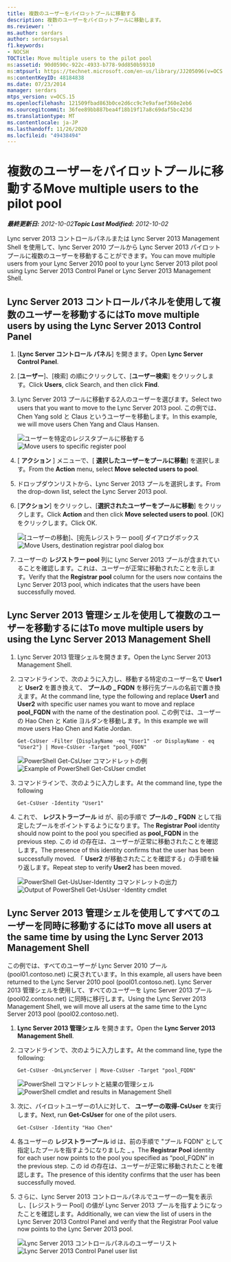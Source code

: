 ```yaml
---
title: 複数のユーザーをパイロットプールに移動する
description: 複数のユーザーをパイロットプールに移動します。
ms.reviewer: ''
ms.author: serdars
author: serdarsoysal
f1.keywords:
- NOCSH
TOCTitle: Move multiple users to the pilot pool
ms:assetid: 90d0590c-922c-4933-b778-9dd850b59310
ms:mtpsurl: https://technet.microsoft.com/en-us/library/JJ205096(v=OCS.15)
ms:contentKeyID: 48184838
ms.date: 07/23/2014
manager: serdars
mtps_version: v=OCS.15
ms.openlocfilehash: 121509fbad863b0ce2d6cc9c7e9afaef360e2eb6
ms.sourcegitcommit: 36fee89bb887bea4f18b19f17a8c69daf5bc423d
ms.translationtype: MT
ms.contentlocale: ja-JP
ms.lasthandoff: 11/26/2020
ms.locfileid: "49438494"
---
```

# <a name="move-multiple-users-to-the-pilot-pool"></a><span data-ttu-id="15984-103">複数のユーザーをパイロットプールに移動する</span><span class="sxs-lookup"><span data-stu-id="15984-103">Move multiple users to the pilot pool</span></span>

<div data-xmlns="http://www.w3.org/1999/xhtml">

<div class="topic" data-xmlns="http://www.w3.org/1999/xhtml" data-msxsl="urn:schemas-microsoft-com:xslt" data-cs="https://msdn.microsoft.com/">

<div data-asp="https://msdn2.microsoft.com/asp">



</div>

<div id="mainSection">

<div id="mainBody"><span data-ttu-id="15984-104">

<span> </span></span><span class="sxs-lookup"><span data-stu-id="15984-104">

<span> </span></span></span>

<span data-ttu-id="15984-105">_**最終更新日:** 2012-10-02_</span><span class="sxs-lookup"><span data-stu-id="15984-105">_**Topic Last Modified:** 2012-10-02_</span></span>

<span data-ttu-id="15984-106">Lync server 2013 コントロールパネルまたは Lync Server 2013 Management Shell を使用して、lync Server 2010 プールから Lync Server 2013 パイロットプールに複数のユーザーを移動することができます。</span><span class="sxs-lookup"><span data-stu-id="15984-106">You can move multiple users from your Lync Server 2010 pool to your Lync Server 2013 pilot pool using Lync Server 2013 Control Panel or Lync Server 2013 Management Shell.</span></span>

<div>

## <a name="to-move-multiple-users-by-using-the-lync-server-2013-control-panel"></a><span data-ttu-id="15984-107">Lync Server 2013 コントロールパネルを使用して複数のユーザーを移動するには</span><span class="sxs-lookup"><span data-stu-id="15984-107">To move multiple users by using the Lync Server 2013 Control Panel</span></span>

1.  <span data-ttu-id="15984-108">[**Lync Server コントロール パネル**] を開きます。</span><span class="sxs-lookup"><span data-stu-id="15984-108">Open **Lync Server Control Panel**.</span></span>

2.  <span data-ttu-id="15984-109">[**ユーザー**]、[検索] の順にクリックして、[**ユーザー検索**] をクリックします。</span><span class="sxs-lookup"><span data-stu-id="15984-109">Click **Users**, click Search, and then click **Find**.</span></span>

3.  <span data-ttu-id="15984-110">Lync Server 2013 プールに移動する2人のユーザーを選びます。</span><span class="sxs-lookup"><span data-stu-id="15984-110">Select two users that you want to move to the Lync Server 2013 pool.</span></span> <span data-ttu-id="15984-111">この例では、Chen Yang sold と Claus というユーザーを移動します。</span><span class="sxs-lookup"><span data-stu-id="15984-111">In this example, we will move users Chen Yang and Claus Hansen.</span></span>
    
    <span data-ttu-id="15984-112">![ユーザーを特定のレジスタプールに移動する](images/JJ205096.70d510e1-8e6b-40a5-a80b-27cbc63fc337(OCS.15).jpg "ユーザーを特定のレジスタプールに移動する")</span><span class="sxs-lookup"><span data-stu-id="15984-112">![Move users to specific register pool](images/JJ205096.70d510e1-8e6b-40a5-a80b-27cbc63fc337(OCS.15).jpg "Move users to specific register pool")</span></span>  

4.  <span data-ttu-id="15984-113">[ **アクション** ] メニューで、[ **選択したユーザーをプールに移動**] を選択します。</span><span class="sxs-lookup"><span data-stu-id="15984-113">From the **Action** menu, select **Move selected users to pool**.</span></span>

5.  <span data-ttu-id="15984-114">ドロップダウンリストから、Lync Server 2013 プールを選択します。</span><span class="sxs-lookup"><span data-stu-id="15984-114">From the drop-down list, select the Lync Server 2013 pool.</span></span>

6.  <span data-ttu-id="15984-115">[**アクション**] をクリックし、[**選択されたユーザーをプールに移動**] をクリックします。</span><span class="sxs-lookup"><span data-stu-id="15984-115">Click **Action** and then click **Move selected users to pool**.</span></span> <span data-ttu-id="15984-116">[OK] をクリックします。</span><span class="sxs-lookup"><span data-stu-id="15984-116">Click OK.</span></span>
    
    <span data-ttu-id="15984-117">![[ユーザーの移動]、[宛先レジストラー pool] ダイアログボックス](images/JJ205401.8a375003-dc00-4541-b578-4d88f2010601(OCS.15).png "[ユーザーの移動]、[宛先レジストラー pool] ダイアログボックス")</span><span class="sxs-lookup"><span data-stu-id="15984-117">![Move Users, destination registrar pool dialog box](images/JJ205401.8a375003-dc00-4541-b578-4d88f2010601(OCS.15).png "Move Users, destination registrar pool dialog box")</span></span>  

7.  <span data-ttu-id="15984-118">ユーザーの **レジストラー pool** 列に Lync Server 2013 プールが含まれていることを確認します。これは、ユーザーが正常に移動されたことを示します。</span><span class="sxs-lookup"><span data-stu-id="15984-118">Verify that the **Registrar pool** column for the users now contains the Lync Server 2013 pool, which indicates that the users have been successfully moved.</span></span>

</div>

<div>

## <a name="to-move-multiple-users-by-using-the-lync-server-2013-management-shell"></a><span data-ttu-id="15984-119">Lync Server 2013 管理シェルを使用して複数のユーザーを移動するには</span><span class="sxs-lookup"><span data-stu-id="15984-119">To move multiple users by using the Lync Server 2013 Management Shell</span></span>

1.  <span data-ttu-id="15984-120">Lync Server 2013 管理シェルを開きます。</span><span class="sxs-lookup"><span data-stu-id="15984-120">Open the Lync Server 2013 Management Shell.</span></span>

2.  <span data-ttu-id="15984-121">コマンドラインで、次のように入力し、移動する特定のユーザー名で **User1** と **User2** を置き換えて、 **プールの \_ FQDN** を移行先プールの名前で置き換えます。</span><span class="sxs-lookup"><span data-stu-id="15984-121">At the command line, type the following and replace **User1** and **User2** with specific user names you want to move and replace **pool\_FQDN** with the name of the destination pool.</span></span> <span data-ttu-id="15984-122">この例では、ユーザーの Hao Chen と Katie ヨルダンを移動します。</span><span class="sxs-lookup"><span data-stu-id="15984-122">In this example we will move users Hao Chen and Katie Jordan.</span></span>
    
        Get-CsUser -Filter {DisplayName -eq "User1" -or DisplayName - eq "User2"} | Move-CsUser -Target "pool_FQDN"
    
    <span data-ttu-id="15984-123">![PowerShell Get-CsUser コマンドレットの例](images/JJ205096.767ff9fc-755d-4a80-a710-5b1367aecbe0(OCS.15).jpg "PowerShell Get-CsUser コマンドレットの例")</span><span class="sxs-lookup"><span data-stu-id="15984-123">![Example of PowerShell Get-CsUser cmdlet](images/JJ205096.767ff9fc-755d-4a80-a710-5b1367aecbe0(OCS.15).jpg "Example of PowerShell Get-CsUser cmdlet")</span></span>  

3.  <span data-ttu-id="15984-124">コマンドラインで、次のように入力します。</span><span class="sxs-lookup"><span data-stu-id="15984-124">At the command line, type the following</span></span>
    
        Get-CsUser -Identity "User1"

4.  <span data-ttu-id="15984-125">これで、 **レジストラープール** id が、前の手順で **プールの \_ FQDN** として指定したプールをポイントするようになります。</span><span class="sxs-lookup"><span data-stu-id="15984-125">The **Registrar Pool** identity should now point to the pool you specified as **pool\_FQDN** in the previous step.</span></span> <span data-ttu-id="15984-126">この id の存在は、ユーザーが正常に移動されたことを確認します。</span><span class="sxs-lookup"><span data-stu-id="15984-126">The presence of this identity confirms that the user has been successfully moved.</span></span> <span data-ttu-id="15984-127">「 **User2** が移動されたことを確認する」の手順を繰り返します。</span><span class="sxs-lookup"><span data-stu-id="15984-127">Repeat step to verify **User2** has been moved.</span></span>
    
    <span data-ttu-id="15984-128">![PowerShell Get-UsUser-Identity コマンドレットの出力](images/JJ205096.8ff04c67-37a0-4156-bfbc-28f9f7b137c8(OCS.15).jpg "PowerShell Get-UsUser-Identity コマンドレットの出力")</span><span class="sxs-lookup"><span data-stu-id="15984-128">![Output of PowerShell Get-UsUser -Identity cmdlet](images/JJ205096.8ff04c67-37a0-4156-bfbc-28f9f7b137c8(OCS.15).jpg "Output of PowerShell Get-UsUser -Identity  cmdlet")</span></span>  

</div>

<div>

## <a name="to-move-all-users-at-the-same-time-by-using-the-lync-server-2013-management-shell"></a><span data-ttu-id="15984-129">Lync Server 2013 管理シェルを使用してすべてのユーザーを同時に移動するには</span><span class="sxs-lookup"><span data-stu-id="15984-129">To move all users at the same time by using the Lync Server 2013 Management Shell</span></span>

<span data-ttu-id="15984-130">この例では、すべてのユーザーが Lync Server 2010 プール (pool01.contoso.net) に戻されています。</span><span class="sxs-lookup"><span data-stu-id="15984-130">In this example, all users have been returned to the Lync Server 2010 pool (pool01.contoso.net).</span></span> <span data-ttu-id="15984-131">Lync Server 2013 管理シェルを使用して、すべてのユーザーを Lync Server 2013 プール (pool02.contoso.net) に同時に移行します。</span><span class="sxs-lookup"><span data-stu-id="15984-131">Using the Lync Server 2013 Management Shell, we will move all users at the same time to the Lync Server 2013 pool (pool02.contoso.net).</span></span>

1.  <span data-ttu-id="15984-132">**Lync Server 2013 管理シェル** を開きます。</span><span class="sxs-lookup"><span data-stu-id="15984-132">Open the **Lync Server 2013 Management Shell**.</span></span>

2.  <span data-ttu-id="15984-133">コマンドラインで、次のように入力します。</span><span class="sxs-lookup"><span data-stu-id="15984-133">At the command line, type the following:</span></span>
    
        Get-CsUser -OnLyncServer | Move-CsUser -Target "pool_FQDN"
    
    <span data-ttu-id="15984-134">![PowerShell コマンドレットと結果の管理シェル](images/JJ205096.1e57ccb1-9378-4dc7-82b7-dcaa63a285c6(OCS.15).png "PowerShell コマンドレットと結果の管理シェル")</span><span class="sxs-lookup"><span data-stu-id="15984-134">![PowerShell cmdlet and results in Management Shell](images/JJ205096.1e57ccb1-9378-4dc7-82b7-dcaa63a285c6(OCS.15).png "PowerShell cmdlet and results in Management Shell")</span></span>  

3.  <span data-ttu-id="15984-135">次に、パイロットユーザーの1人に対して、 **ユーザーの取得-CsUser** を実行します。</span><span class="sxs-lookup"><span data-stu-id="15984-135">Next, run **Get-CsUser** for one of the pilot users.</span></span>
    
        Get-CsUser -Identity "Hao Chen"

4.  <span data-ttu-id="15984-136">各ユーザーの **レジストラープール** id は、前の手順で "プール FQDN" として指定したプールを指すようになりました \_ 。</span><span class="sxs-lookup"><span data-stu-id="15984-136">The **Registrar Pool** identity for each user now points to the pool you specified as “pool\_FQDN” in the previous step.</span></span> <span data-ttu-id="15984-137">この id の存在は、ユーザーが正常に移動されたことを確認します。</span><span class="sxs-lookup"><span data-stu-id="15984-137">The presence of this identity confirms that the user has been successfully moved.</span></span>

5.  <span data-ttu-id="15984-138">さらに、Lync Server 2013 コントロールパネルでユーザーの一覧を表示し、[レジストラー Pool] の値が Lync Server 2013 プールを指すようになったことを確認します。</span><span class="sxs-lookup"><span data-stu-id="15984-138">Additionally, we can view the list of users in the Lync Server 2013 Control Panel and verify that the Registrar Pool value now points to the Lync Server 2013 pool.</span></span>
    
    <span data-ttu-id="15984-139">![Lync Server 2013 コントロールパネルのユーザーリスト](images/JJ205096.3f2e87a7-ec59-43c5-82cb-e770108bfb04(OCS.15).jpg "Lync Server 2013 コントロールパネルのユーザーリスト")</span><span class="sxs-lookup"><span data-stu-id="15984-139">![Lync Server 2013 Control Panel user list](images/JJ205096.3f2e87a7-ec59-43c5-82cb-e770108bfb04(OCS.15).jpg "Lync Server 2013 Control Panel user list")</span></span>  

<span data-ttu-id="15984-140"></div>

</div>

<span> </span>

</div>

</div>

</span><span class="sxs-lookup"><span data-stu-id="15984-140"></div>

</div>

<span> </span>

</div>

</div>

</span></span></div>

